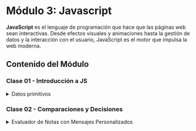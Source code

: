 # Módulo 3: Javascript

**JavaScript** es el lenguaje de programación que hace que las páginas web sean interactivas. Desde efectos visuales y animaciones hasta la gestión de datos y la interacción con el usuario, JavaScript es el motor que impulsa la web moderna.

## Contenido del Módulo

### Clase 01 - Introducción a JS

<details>
  <summary>Datos primitivos</summary>

  <br>Son los tipos de datos más simples y directos que existen en el lenguaje.

  *   **Números:** Representan números, tanto enteros como decimales.
  *   **Cadenas (Strings):** Representan texto.
  *   **Booleanos (Booleans):** Representan valores lógicos: `true` (verdadero) o `false` (falso). Se utilizan para tomar decisiones en el código.
  *   **Null:** Es un valor asignado explícitamente a una variable para indicar que no tiene un valor.
  *   **Undefined:** Representa una variable a la que no se le ha asignado un valor.
  *   **BigInt:** Se utiliza para representar números enteros muy grandes.
  *   **Symbol:** Se utiliza para crear identificadores únicos.

  [Enlace al código](https://github.com/yuleiditho/Modulo-03-JS/blob/main/01-%20Intro%20JS/tipo-de-datos.js)<br>

  ![Código de la clase 01](media/class-01.png)
  
</details>

### Clase 02 - Comparaciones y Decisiones

<details>
  <summary>Evaluador de Notas con Mensajes Personalizados</summary>

   <br>Crear un programa en JavaScript que evalúe la nota de un estudiante y genere un mensaje personalizado basado en la nota.

  **Objetivos:**

  *   Declaración de variables.
  *   Uso de condicionales `if`, `else if` y `else`.
  *   Uso de operadores de comparación (`<`, `>`, `<=`, `>=`) para determinar el rango de la nota.
  *   Impresión de mensajes personalizados en la consola.

  **Rango de notas y mensajes:**

  *   Si la nota es 90 o más: "Excelente".
  *   Si la nota está entre 75 y 89: "Bien".
  *   Si la nota está entre 60 y 74: "Suficiente".
  *   Si la nota es menor de 60: "No aprobado".

  #### Script

  [Enlace al código](https://github.com/yuleiditho/Modulo-03-JS/blob/main/02-Comp_Dec_JS/evaluador-notas.js)<br>

  ![Código de la clase 01](media/class-02.png)

</details>